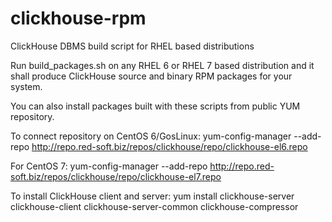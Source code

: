 # clickhouse-rpm
ClickHouse DBMS build script for RHEL based distributions

Run build_packages.sh on any RHEL 6 or RHEL 7 based distribution and it shall produce ClickHouse source and binary RPM packages for your system.

You can also install packages built with these scripts from public YUM repository.

To connect repository on CentOS 6/GosLinux:
yum-config-manager --add-repo http://repo.red-soft.biz/repos/clickhouse/repo/clickhouse-el6.repo

For CentOS 7:
yum-config-manager --add-repo http://repo.red-soft.biz/repos/clickhouse/repo/clickhouse-el7.repo

To install ClickHouse client and server:
yum install clickhouse-server clickhouse-client clickhouse-server-common clickhouse-compressor

